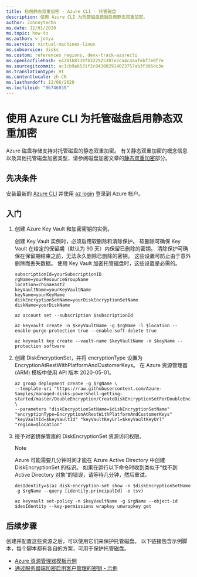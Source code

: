 ```yaml
---
title: 启用静态双重加密 - Azure CLI - 托管磁盘
description: 使用 Azure CLI 为托管磁盘数据启用静态双重加密。
author: Johnnytechn
ms.date: 12/01/2020
ms.topic: how-to
ms.author: v-johya
ms.service: virtual-machines-linux
ms.subservice: disks
ms.custom: references_regions, devx-track-azurecli
ms.openlocfilehash: e4201b8339fb322925307e2ca4c4aafebf7e0f7e
ms.sourcegitcommit: ac1cb9a6531f2c843002914023757ab3f306dc3e
ms.translationtype: HT
ms.contentlocale: zh-CN
ms.lasthandoff: 12/06/2020
ms.locfileid: "96746939"
---
```

# <a name="use-the-azure-cli-to-enable-double-encryption-at-rest-for-managed-disks"></a>使用 Azure CLI 为托管磁盘启用静态双重加密

Azure 磁盘存储支持对托管磁盘的静态双重加密。 有关静态双重加密的概念信息以及其他托管磁盘加密类型，请参阅磁盘加密文章的[静态双重加密](../disk-encryption.md#double-encryption-at-rest)部分。

## <a name="prerequisites"></a>先决条件

安装最新的 [Azure CLI](/cli/install-az-cli2) 并使用 [az login](/cli/reference-index) 登录到 Azure 帐户。

## <a name="getting-started"></a>入门

1. 创建 Azure Key Vault 和加密密钥的实例。

    创建 Key Vault 实例时，必须启用软删除和清除保护。 软删除可确保 Key Vault 在给定的保留期（默认为 90 天）内保留已删除的密钥。 清除保护可确保在保留期结束之前，无法永久删除已删除的密钥。 这些设置可防止由于意外删除而丢失数据。 使用 Key Vault 加密托管磁盘时，这些设置是必需的。

    
    ```azurecli
    subscriptionId=yourSubscriptionID
    rgName=yourResourceGroupName
    location=chinaeast2
    keyVaultName=yourKeyVaultName
    keyName=yourKeyName
    diskEncryptionSetName=yourDiskEncryptionSetName
    diskName=yourDiskName

    az account set --subscription $subscriptionId

    az keyvault create -n $keyVaultName -g $rgName -l $location --enable-purge-protection true --enable-soft-delete true

    az keyvault key create --vault-name $keyVaultName -n $keyName --protection software
    ```

1.    创建 DiskEncryptionSet，并将 encryptionType 设置为 EncryptionAtRestWithPlatformAndCustomerKeys。 在 Azure 资源管理器 (ARM) 模板中使用 API 版本 2020-05-01。 
    
        ```azurecli
        az group deployment create -g $rgName \
       --template-uri "https://raw.githubusercontent.com/Azure-Samples/managed-disks-powershell-getting-started/master/DoubleEncryption/CreateDiskEncryptionSetForDoubleEncryption.json" \
        --parameters "diskEncryptionSetName=$diskEncryptionSetName" "encryptionType=EncryptionAtRestWithPlatformAndCustomerKeys" "keyVaultId=$keyVaultId" "keyVaultKeyUrl=$keyVaultKeyUrl" "region=$location"
        ```

1.    授予对密钥保管库的 DiskEncryptionSet 资源访问权限。 

        > [!NOTE]
        > Azure 可能需要几分钟时间才能在 Azure Active Directory 中创建 DiskEncryptionSet 的标识。 如果在运行以下命令时收到类似于“找不到 Active Directory 对象”的错误，请等待几分钟，然后重试。

        ```azurecli
        desIdentity=$(az disk-encryption-set show -n $diskEncryptionSetName -g $rgName --query [identity.principalId] -o tsv)

        az keyvault set-policy -n $keyVaultName -g $rgName --object-id $desIdentity --key-permissions wrapkey unwrapkey get
        ```

## <a name="next-steps"></a>后续步骤

创建并配置这些资源之后，可以使用它们来保护托管磁盘。 以下链接包含示例脚本，每个脚本都有各自的方案，可用于保护托管磁盘。

- [Azure 资源管理器模板示例](https://github.com/Azure-Samples/managed-disks-powershell-getting-started/tree/master/DoubleEncryption)
- [通过服务器端加密启用客户管理的密钥 - 示例](disks-enable-customer-managed-keys-cli.md#examples)

